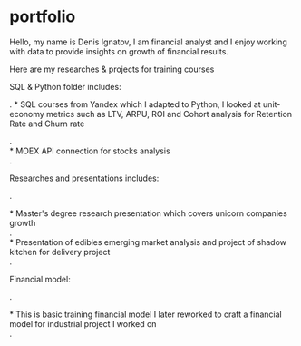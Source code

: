 # portfolio
Hello, my name is Denis Ignatov, I am financial analyst and I enjoy working with data to provide insights on growth of financial results. 
<p>Here are my researches &amp; projects for training courses<p>

  
  
<p>SQL & Python folder includes:<p>. 

</div>* SQL courses from Yandex which I adapted to Python, I looked at unit-economy metrics such as LTV, ARPU, ROI and Cohort analysis for Retention Rate and Churn rate<div>. 
</div>* MOEX API connection for stocks analysis<div>. 

  
 
<p>Researches and presentations includes:<p>. 
 
</div>* Master's degree research presentation which covers unicorn companies growth<div>. 
</div>* Presentation of edibles emerging market analysis and project of shadow kitchen for delivery project<div>. 
  
  
  
<p>Financial model:<p>. 
  
</div>* This is basic training financial model I later reworked to craft a financial model for industrial project I worked on<div>. 
  
  
